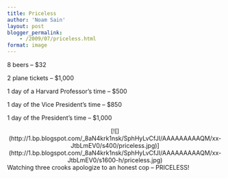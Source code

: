 ```yaml
---
title: Priceless
author: 'Noam Sain'
layout: post
blogger_permalink:
    - /2009/07/priceless.html
format: image
---
```


8 beers – $32

2 plane tickets – $1,000

1 day of a Harvard Professor’s time – $500

1 day of the Vice President’s time – $850

1 day of the President’s time – $1,000

<div style="clear: both; text-align: center;">[![](http://1.bp.blogspot.com/_8aN4krk1nsk/SphHyLvCfJI/AAAAAAAAAQM/xx-JtbLmEV0/s400/priceless.jpg)](http://1.bp.blogspot.com/_8aN4krk1nsk/SphHyLvCfJI/AAAAAAAAAQM/xx-JtbLmEV0/s1600-h/priceless.jpg)</div>Watching three crooks apologize to an honest cop – PRICELESS!